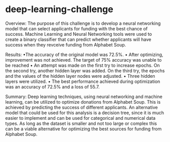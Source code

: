 # deep-learning-challenge

Overview:
The purpose of this challenge is to develop a neural networking model that can select applicants for funding with the best chance of success. Machine Learning and Neural Networking tools were used to create a binary classifier that can predict whether applicants will have success when they revceive funding from Alphabet Soup. 

Results:
 •The accuracy of the original model was 72.5%. 
 • After optimizing, improvement was not achieved. The target of 75% accuracy was unable to be reached • An attempt was made on the first try to increase epochs. On the second try, another hidden layer was added. On the third try, the epochs and the values of the hidden layer nodes were adjusted. 
 • Three hidden layers were utilized. 
 • The best performance achieved during optimization was an accuracy of 72.5% and a loss of 55.7.

Summary:
Deep learning techniques, using neural networking and machine learning, can be utilized to optimize donations from Alphabet Soup. This is achieved by predicting the success of different applicants. 
An alternative model that could be used for this analysis is a decision tree, since it is much easier to implement and can be used for categorical and numerical data types. As long as the dataset is smaller and not too large or complex this can be a viable alternative for optimizing the best sources for funding from Alphabet Soup.
